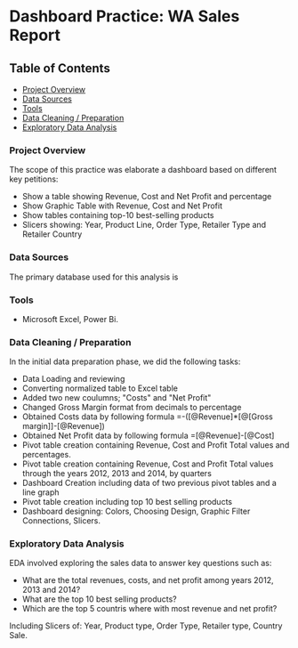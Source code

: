 # Dashboard Practice: WA Sales Report
## Table of Contents

- [Project Overview](#project-overview)
- [Data Sources](#data-sources)
- [Tools](#tools)
- [Data Cleaning / Preparation](#data-cleaning--preparation)
- [Exploratory Data Analysis](#exploratory-data-analysis)

### Project Overview
The scope of this practice was elaborate a dashboard based on different key petitions:

- Show a table showing Revenue, Cost and Net Profit and percentage
- Show Graphic Table with Revenue, Cost and Net Profit
- Show tables containing top-10 best-selling products
- Slicers showing: Year, Product Line, Order Type, Retailer Type and Retailer Country  

### Data Sources
The primary database used for this analysis is 

### Tools
- Microsoft Excel, Power Bi.

### Data Cleaning / Preparation
In the initial data preparation phase, we did the following tasks:

- Data Loading and reviewing
- Converting normalized table to Excel table
- Added two new coulumns; "Costs" and "Net Profit"
- Changed Gross Margin format from decimals to percentage
- Obtained Costs data by following formula =-([@Revenue]*[@[Gross margin]]-[@Revenue])
- Obtained Net Profit data by following formula =[@Revenue]-[@Cost]
- Pivot table creation containing Revenue, Cost and Profit Total values and percentages.
- Pivot table creation containing Revenue, Cost and Profit Total values through the years 2012, 2013 and 2014, by quarters
- Dashboard Creation including data of two previous pivot tables and a line graph
- Pivot table creation including top 10 best selling products
- Dashboard designing: Colors, Choosing Design, Graphic Filter Connections, Slicers.


### Exploratory Data Analysis
  EDA involved exploring the sales data to answer key questions such as:

  - What are the total revenues, costs, and net profit among years 2012, 2013 and 2014?
  - What are the top 10 best selling products?
  - Which are the top 5 countris where with most revenue and net profit?

  Including Slicers of: Year, Product type, Order Type, Retailer type, Country Sale.

  

